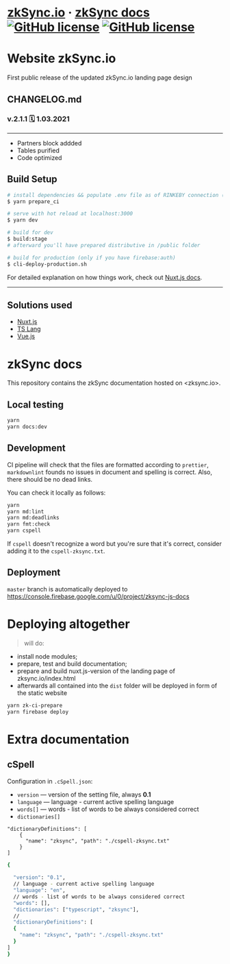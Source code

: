 # [zkSync.io](https://zksync.io/) &middot; [zkSync docs](https://zksync.io/) [![GitHub license](https://img.shields.io/badge/license-MIT-blue.svg)](https://github.com/matter-labs/zksync-wallet/blob/master/LICENSE-MIT) [![GitHub license](https://img.shields.io/badge/license-Apache%202-blue)](https://github.com/matter-labs/zksync-wallet/blob/master/LICENSE-MIT)

# Website zkSync.io

First public release of the updated zkSync.io landing page design

## CHANGELOG.md

### v.2.1.1 🗓 1.03.2021

---

* Partners block addded
* Tables purified
* Code optimized

## Build Setup

``` bash
# install dependencies && populate .env file as of RINKEBY connection (clear install)
$ yarn prepare_ci

# serve with hot reload at localhost:3000
$ yarn dev

# build for dev
$ build:stage
# afterward you'll have prepared distributive in /public folder

# build for production (only if you have firebase:auth) 
$ cli-deploy-production.sh  
```

For detailed explanation on how things work, check out [Nuxt.js docs](https://nuxtjs.org).

---

## Solutions used

* [Nuxt.js](https://nuxtjs.org)
* [TS Lang](https://www.typescriptlang.org)
* [Vue.js](https://vuejs.org)

# zkSync docs

This repository contains the zkSync documentation hosted on <zksync.io>.

## Local testing

```bash
yarn
yarn docs:dev
```

## Development

CI pipeline will check that the files are formatted according to `prettier`, `markdownlint` founds no issues in document and spelling is correct. Also, there should be no dead
links.

You can check it locally as follows:

```bash
yarn
yarn md:lint
yarn md:deadlinks
yarn fmt:check
yarn cspell
```

If `cspell` doesn't recognize a word but you're sure that it's correct, consider adding it to the `cspell-zksync.txt`.

## Deployment

`master` branch is automatically deployed to <https://console.firebase.google.com/u/0/project/zksync-js-docs>

# Deploying altogether

> will do:

* install node modules;
* prepare, test and build documentation;
* prepare and build nuxt.js-version of the landing page of zksync.io/index.html
* afterwards all contained into the `dist` folder will be deployed in form of the static website

```bash
yarn zk-ci-prepare
yarn firebase deploy
```

# Extra documentation

## cSpell

Configuration in `.cSpell.json`:

* `version` — version of the setting file, always **0.1**
* `language` — language - current active spelling language
* `words[]` — words - list of words to be always considered correct
* `dictionaries[]`

```
"dictionaryDefinitions": [
    {
      "name": "zksync", "path": "./cspell-zksync.txt"
    }
]
```

```bash
{
  
  "version": "0.1",
  // language - current active spelling language
  "language": "en",
  // words - list of words to be always considered correct
  "words": [],
  "dictionaries": ["typescript", "zksync"],
  //
  "dictionaryDefinitions": [
  { 
    "name": "zksync", "path": "./cspell-zksync.txt"
  }
]
}
```
